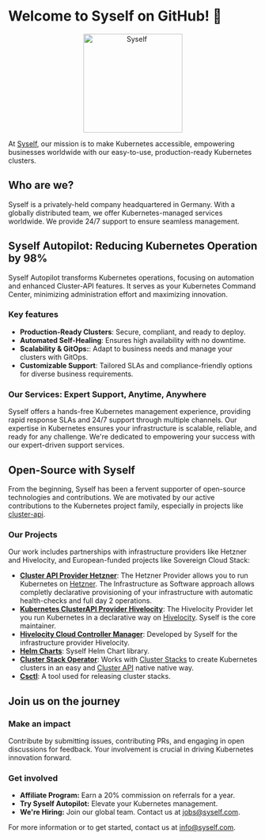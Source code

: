 # Welcome to Syself on GitHub! 🚀
<p align="center">
  <img src="https://raw.githubusercontent.com/syself/.github/main/images/03.png" height="200" alt="Syself" />
</p>

At [Syself](https://syself.com/), our mission is to make Kubernetes accessible, empowering businesses worldwide with our easy-to-use, production-ready Kubernetes clusters.

## Who are we?
Syself is a privately-held company headquartered in Germany. With a globally distributed team, we offer Kubernetes-managed services worldwide. We provide 24/7 support to ensure seamless management.

## Syself Autopilot: Reducing Kubernetes Operation by 98%
Syself Autopilot transforms Kubernetes operations, focusing on automation and enhanced Cluster-API features. It serves as your Kubernetes Command Center, minimizing administration effort and maximizing innovation.

### Key features

- **Production-Ready Clusters**: Secure, compliant, and ready to deploy.
- **Automated Self-Healing**: Ensures high availability with no downtime.
- **Scalability & GitOps:**: Adapt to business needs and manage your clusters with GitOps.
- **Customizable Support**: Tailored SLAs and compliance-friendly options for diverse business requirements.

### Our Services: Expert Support, Anytime, Anywhere

Syself offers a hands-free Kubernetes management experience, providing rapid response SLAs and 24/7 support through multiple channels. Our expertise in Kubernetes ensures your infrastructure is scalable, reliable, and ready for any challenge. We're dedicated to empowering your success with our expert-driven support services.

## Open-Source with Syself
From the beginning, Syself has been a fervent supporter of open-source technologies and contributions. We are motivated by our active contributions to the Kubernetes project family, especially in projects like [cluster-api](https://github.com/kubernetes-sigs/cluster-api).

### Our Projects
Our work includes partnerships with infrastructure providers like Hetzner and Hivelocity, and European-funded projects like Sovereign Cloud Stack:

- **[Cluster API Provider Hetzner](https://github.com/syself/cluster-api-provider-hetzner)**: The Hetzner Provider allows you to run Kubernetes on [Hetzner](https://www.hetzner.com/). The Infrastructure as Software approach allows completly declarative provisioning of your infrastructure with automatic health-checks and full day 2 operations.
- **[Kubernetes ClusterAPI Provider Hivelocity](https://github.com/hivelocity/cluster-api-provider-hivelocity)**: The Hivelocity Provider let you run Kubernetes in a declarative way on [Hivelocity](https://www.hivelocity.net/). Syself is the core maintainer.
- **[Hivelocity Cloud Controller Manager](https://github.com/hivelocity/hivelocity-cloud-controller-manager)**: Developed by Syself for the infrastructure provider Hivelocity.
- **[Helm Charts](https://github.com/syself/charts)**: Syself Helm Chart library.
- **[Cluster Stack Operator](https://github.com/SovereignCloudStack/cluster-stack-operator)**: Works with [Cluster Stacks](https://github.com/SovereignCloudStack/cluster-stacks) to create Kubernetes clusters in an easy and [Cluster API](https://github.com/kubernetes-sigs/cluster-api) native native way.
- **[Csctl](https://github.com/SovereignCloudStack/csmctl)**: A tool used for releasing cluster stacks.

## Join us on the journey

### Make an impact
Contribute by submitting issues, contributing PRs, and engaging in open discussions for feedback. Your involvement is crucial in driving Kubernetes innovation forward.

### Get involved

- **Affiliate Program:** Earn a 20% commission on referrals for a year.
- **Try Syself Autopilot:** Elevate your Kubernetes management.
- **We're Hiring:** Join our global team. Contact us at jobs@syself.com.

For more information or to get started, contact us at info@syself.com.